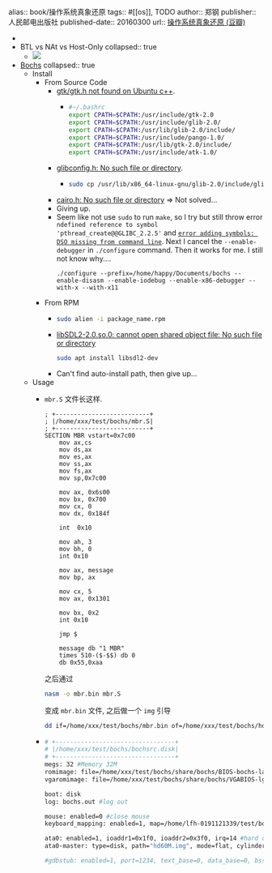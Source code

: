 alias:: book/操作系统真象还原
tags:: #[[os]], TODO
author:: 郑钢
publisher:: 人民邮电出版社
published-date:: 20160300
url:: [操作系统真象还原 (豆瓣)](https://book.douban.com/subject/26745156/)

-
- BTL vs NAt vs Host-Only
  collapsed:: true
  - ![](../assets/book/操作系统真象还原/BTL-NAT-HOSTONLY.png)
- [Bochs](https://sourceforge.net/projects/bochs/files/bochs)
  collapsed:: true
  - Install
    - From Source Code
      - [gtk/gtk.h not found on Ubuntu c++](https://stackoverflow.com/questions/24955686/gtk-gtk-h-not-found-on-ubuntu-c#answer-43835758).
        - ```bash
          #~/.bashrc
          export CPATH=$CPATH:/usr/include/gtk-2.0
          export CPATH=$CPATH:/usr/include/glib-2.0/
          export CPATH=$CPATH:/usr/lib/glib-2.0/include/
          export CPATH=$CPATH:/usr/include/pango-1.0/
          export CPATH=$CPATH:/usr/lib/gtk-2.0/include/
          export CPATH=$CPATH:/usr/include/atk-1.0/
          ```
      - [glibconfig.h: No such file or directory](https://github.com/dusty-nv/jetson-inference/issues/6#issuecomment-280827061).
        - ```bash
          sudo cp /usr/lib/x86_64-linux-gnu/glib-2.0/include/glibconfig.h /usr/include/glib-2.0/glibconfig.h
          ```
      - [cairo.h: No such file or directory](https://stackoverflow.com/questions/11918274/how-to-run-and-compile-a-cairo-file-in-ubuntu) => Not solved...
      - Giving up.
      - Seem like not use `sudo` to run `make`, so I try but still throw error `ndefined reference to symbol 'pthread_create@@GLIBC_2.2.5'` and [`error adding symbols: DSO missing from command line`](https://stackoverflow.com/questions/19901934/libpthread-so-0-error-adding-symbols-dso-missing-from-command-line). Next I cancel the `--enable-debugger` in `./configure` command. Then it works for me. I still not know why....
        ```shell
        ./configure --prefix=/home/happy/Documents/bochs --enable-disasm --enable-iodebug --enable-x86-debugger --with-x --with-x11
        ```
    - From RPM
      - ```bash
        sudo alien -i package_name.rpm
        ```
      - [libSDL2-2.0.so.0: cannot open shared object file: No such file or directory](https://stackoverflow.com/questions/29711336/libsdl2-2-0-so-0-cannot-open-shared-object-file)
        ```bash
        sudo apt install libsdl2-dev
        ```
      - Can't find auto-install path, then give up...
  - Usage
    - `mbr.S` 文件长这样. 
      
      ```assembly
      ; +--------------------------+
      ; |/home/xxx/test/bochs/mbr.S|
      ; +--------------------------+
      SECTION MBR vstart=0x7c00
          mov ax,cs
          mov ds,ax
          mov es,ax
          mov ss,ax
          mov fs,ax
          mov sp,0x7c00
      
          mov ax, 0x6s00
          mov bx, 0x700
          mov cx, 0
          mov dx, 0x184f
      
          int  0x10
      
          mov ah, 3
          mov bh, 0
          int 0x10
      
          mov ax, message
          mov bp, ax
          
          mov cx, 5
          mov ax, 0x1301
          
          mov bx, 0x2
          int 0x10
      
          jmp $
      
          message db "1 MBR"
          times 510-($-$$) db 0
          db 0x55,0xaa
      ```
      之后通过
      ```bash
      nasm -o mbr.bin mbr.S
      ```
      变成 `mbr.bin` 文件, 之后做一个 `img` 引导
      ```bash
      dd if=/home/xxx/test/bochs/mbr.bin of=/home/xxx/test/bochs/hd60M.img bs=512 count=1 conv=notrunc
      ```
    - ```bash
      # +---------------------------------+
      # |/home/xxx/test/bochs/bochsrc.disk|
      # +---------------------------------+
      megs: 32 #Memory 32M
      romimage: file=/home/xxx/test/bochs/share/bochs/BIOS-bochs-latest #Machine's BIOS
      vgaromimage: file=/home/xxx/test/bochs/share/bochs/VGABIOS-lgpl-latest #Machine's VGA BIOS
      
      boot: disk
      log: bochs.out #log out
      
      mouse: enabled=0 #close mouse
      keyboard_mapping: enabled=1, map=/home/lfh-0191121339/test/bochs/share/bochs/keymaps/x11-pc-us.map #open keyboard
      
      ata0: enabled=1, ioaddr1=0x1f0, ioaddr2=0x3f0, irq=14 #hard disk setting -> ata0
      ata0-master: type=disk, path="hd60M.img", mode=flat, cylinders=121, heads=16, spt=63 #hard disk setting -> master, importent!
      
      #gdbstub: enabled=1, port=1234, text_base=0, data_base=0, bss_base=0 #gdb support
      ```
